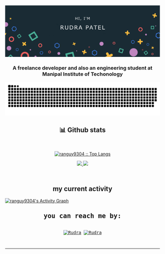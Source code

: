 ![Rudra's GitHub Banner](GitHubHeader.png)
<div align="center">
<h3 align="center">A freelance developer and also an engineering student at Manipal Institute of Techonology</h4>
</div>

<div align="center">
  <a href="https://github.com/ranguy9304">
  <img  src="https://github.com/1999AZZAR/1999AZZAR/blob/main/resources/img/grid-snake.svg"
       alt="snake" /></a>
</div>


<div>
  <h2 align="center"> 📊 Github stats </h2>
    <br/>
      <p align="center">
        <a href="https://github.com/ranguy9304/">
        <img src="https://github-readme-stats.vercel.app/api/top-langs/?username=ranguy9304&langs_count=6&theme=gruvbox&layout=compact&hide_border=true" alt="ranguy9304 :: Top Langs" /></a>
      </p>
      <p align="center">
        <a href="https://github.com/ranguy9304/">
        <img width="49.5%" src="https://github-readme-stats.vercel.app/api?username=ranguy9304&show_icons=true&theme=gruvbox&hide_border=true" />
        <img width="49.5%" src="https://github-readme-streak-stats.herokuapp.com/?user=ranguy9304&theme=gruvbox&hide_border=true" />
        </a>
     </p>
   <br>
</div>    


<div>
  <h2 align="center"> my current activity </h2>
<a href="https://github.com/ashutosh00710/github-readme-activity-graph"><img alt="ranguy9304's Activity Graph" src="https://activity-graph.herokuapp.com/graph/?username=ranguy9304&bg_color=000&color=fff&line=00E676&point=fff&hide_border=true" /></a>
</div>

<div>
  <samp>
    <h2 align="center">you can reach me by:</h2>
    <p align="center">
      <br/>
      <a href="https://www.linkedin.com/in/rudra-patel-6222821aa/" target="blank"><img align="center"
         src="https://img.shields.io/badge/linkedin-%231DA1F2.svg?style=for-the-badge&logo=linkedin&logoColor=white"
         alt="Rudra" height="30"/></a>
      <a href="mailto:rudrapatel9304@gmail.com" target="blank"><img align="center"
         src="https://img.shields.io/badge/gmail-EA4335.svg?style=for-the-badge&logo=gmail&logoColor=white"
         alt="Rudra" height="30"/></a>
    </p>
  <p align="center">
<!--       <a href="https://instagram.com/azzar_budiyanto" target="blank"><img align="center"
         src="https://img.shields.io/badge/instagram-%23E4405F.svg?style=for-the-badge&logo=Instagram&logoColor=white"
         alt="azzar" height="30"/></a>
      <a href="https://wa.me/+6282232529804" target="blank"><img align="center"
         src="https://img.shields.io/badge/whatsapp-4B7F1.svg?style=for-the-badge&logo=whatsapp&logoColor=white"
         alt="azzar" height="30"/></a>
      <a href="https://twitter.com/siapa_hayosiapa" target="blank"><img align="center"
         src="https://img.shields.io/badge/twitter-1DA1F2.svg?style=for-the-badge&logo=twitter&logoColor=white"
         alt="azzar" height="30"/></a> -->
      <br>
    </p>
  </samp>
</div>


<!-- <div>
<h2 align="center">🧮 About this Account</h2>
 <p align="center">
  <a href="github.com/ranguy9304" target="blank"><img align="center" 
     src="https://badges.pufler.dev/visits/ranguy9304/ranguy9304?style=for-the-badge&color=e74c3c&logo=github&label=Spying+Counter"
     alt="spying counter" /></a>
  <a href="github.com/ranguy9304" target="blank"><img align="center" 
     src="https://badges.pufler.dev/years/ranguy9304/?style=for-the-badge&color=27a4fb&logo=github&label=Account+Age"
     alt="account age" /></a>
  </p>
  <p align="center">
  <a href="github.com/ranguy9304" target="blank"><img align="center" 
     src="https://badges.pufler.dev/updated/ranguy9304/ranguy9304?style=for-the-badge&color=ff00b4&logo=github&label=Profile+Updated"
     alt="updated" /></a>
  <a href="github.com/ranguy9304" target="blank"><img align="center" 
     src="https://badges.pufler.dev/repos/ranguy9304/?style=for-the-badge&color=251ee7&logo=github&label=Public+Repos"
     alt="repos" /></a>
 </p>
</div>
 -->

------

